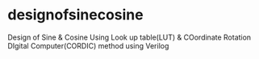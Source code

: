# designofsinecosine
Design of Sine &amp; Cosine Using Look up table(LUT) &amp; COordinate Rotation DIgital Computer(CORDIC) method using Verilog
